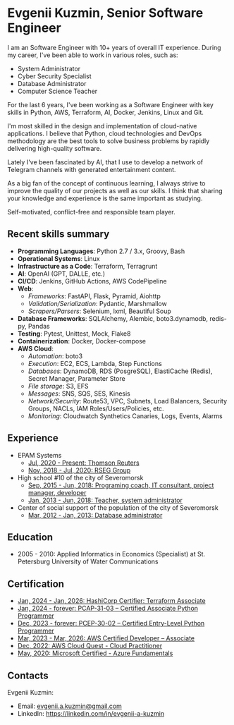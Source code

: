 # Evgenii Kuzmin, Senior Software Engineer

I am an Software Engineer with 10+ years of overall IT experience. During my career, I've been able to work in various roles, such as:

- System Administrator
- Cyber Security Specialist
- Database Administrator
- Computer Science Teacher

For the last 6 years, I've been working as a Software Engineer with key skills in Python, AWS, Terraform, AI, Docker, Jenkins, Linux and Git.

I'm most skilled in the design and implementation of cloud-native applications. I believe that Python, cloud technologies and DevOps methodology are the best tools to solve business problems by rapidly delivering high-quality software.

Lately I've been fascinated by AI, that I use to develop a network of Telegram channels with generated entertainment content.

As a big fan of the concept of continuous learning, I always strive to improve the quality of our projects as well as our skills. I think that sharing your knowledge and experience is the same important as studying.

Self-motivated, conflict-free and responsible team player.

## Recent skills summary

- **Programming Languages**: Python 2.7 / 3.x, Groovy, Bash
- **Operational Systems**: Linux
- **Infrastructure as a Code**: Terraform, Terragrunt
- **AI**: OpenAI (GPT, DALLE, etc.)
- **CI/CD**: Jenkins, GitHub Actions, AWS CodePipeline
- **Web**:
  - *Frameworks*: FastAPI, Flask, Pyramid, Aiohttp
  - *Validation/Serialization*: Pydantic, Marshmallow
  - *Scrapers/Parsers*: Selenium, lxml, Beautiful Soup
- **Database Frameworks**: SQLAlchemy, Alembic, boto3.dynamodb, redis-py, Pandas
- **Testing**: Pytest, Unittest, Mock, Flake8
- **Containerization**: Docker, Docker-compose
- **AWS Cloud**:
  - *Automation*: boto3
  - *Execution*: EC2, ECS, Lambda, Step Functions
  - *Databases*: DynamoDB, RDS (PosgreSQL), ElastiCache (Redis), Secret Manager, Parameter Store
  - *File storage*: S3, EFS
  - *Messages*: SNS, SQS, SES, Kinesis
  - *Network/Security*: Route53, VPC, Subnets, Load Balancers, Security Groups, NACLs, IAM Roles/Users/Policies, etc.
  - *Monitoring*: Cloudwatch Synthetics Canaries, Logs, Events, Alarms

## Experience

- EPAM Systems
  - [Jul, 2020 - Present: Thomson Reuters](2020_tr.md)
  - [Nov, 2018 - Jul, 2020: RSEG Group](2018_rseg.md)
- High school #10 of the city of Severomorsk
  - [Sep, 2015 - Jun, 2018: Programing coach, IT consultant, project manager, developer](2015_scientific-advisor.md)
  - [Jan, 2013 - Jun, 2018: Teacher, system administrator](2013_school.md)
- Center of social support of the population of the city of Severomorsk
  - [Mar, 2012 - Jan, 2013: Database administrator](2012_social-service.md)

## Education

- 2005 - 2010: Applied Informatics in Economics (Specialist) at St. Petersburg University of Water Communications

## Certification

- [Jan, 2024 - Jan, 2026: HashiCorp Certifier: Terraform Associate](https://www.credly.com/badges/9fff4c70-dc2c-4675-b7e2-8c2c3db94c56/)
- [Jan, 2024 - forever: PCAP-31-03 – Certified Associate Python Programmer](https://www.credly.com/badges/7ed47180-d6a8-49eb-af01-28a24d97226e/)
- [Dec, 2023 - forever: PCEP-30-02 – Certified Entry-Level Python Programmer](https://www.credly.com/badges/2fe05dc0-b6ce-4547-ac29-dd349de28c27/)
- [Mar, 2023 - Mar, 2026: AWS Certified Developer – Associate](https://www.credly.com/badges/54fca773-6346-4e75-bb8d-4c366d1ca75c)
- [Dec, 2022: AWS Cloud Quest - Cloud Practitioner](https://www.credly.com/badges/98dd7b58-9d5e-41de-86c3-d583009e00e1)
- [May, 2020: Microsoft Certified - Azure Fundamentals](https://www.credly.com/badges/334154b0-fc5a-45c2-a212-d12455b23faf)

## Contacts

Evgenii Kuzmin:

- Email: <evgenii.a.kuzmin@gmail.com>
- LinkedIn: <https://linkedin.com/in/evgenii-a-kuzmin>
